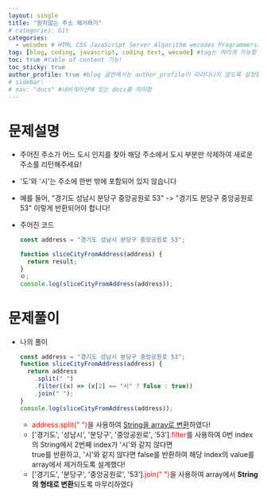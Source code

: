```yaml
---
layout: single
title: "원치않는 주소 제거하기"
# categories: Git
categories:
  - wecodes # HTML CSS JavaScript Server Algorithm wecodes Programmers1 Programmers2 CS Github Blog
tag: [blog, coding, javascript, coding test, wecode] #tag는 여러개 가능함
toc: true #table of content 기능!
toc_sticky: true
author_profile: true #blog 글안에서는 author_profile이 따라다니지 않도록 설정함
# sidebar:
# nav: "docs" #네비게이션에 있는 docs를 의미함
---
```


# 문제설명

- 주어진 주소가 어느 도시 인지를 찾아 해당 주소에서 도시 부분만 삭제하여 새로운 주소를 리턴해주세요!
- '도'와 '시'는 주소에 한번 밖에 포함되어 있지 않습니다
- 예를 들어, "경기도 성남시 분당구 중앙공원로 53" -> "경기도 분당구 중앙공원로 53" 이렇게 반환되어야 합니다!
- 주어진 코드

  ```javascript
  const address = "경기도 성남시 분당구 중앙공원로 53";

  function sliceCityFromAddress(address) {
    return result;
  }
  ㅇ;
  console.log(sliceCityFromAddress(address));
  ```

# 문제풀이

- 나의 풀이

  ```javascript
  const address = "경기도 성남시 분당구 중앙공원로 53";
  function sliceCityFromAddress(address) {
    return address
      .split(" ")
      .filter((x) => (x[2] == "시" ? false : true))
      .join(" ");
  }
  console.log(sliceCityFromAddress(address));
  ```

  - <span style="color:red">address.split(" ")</span>을 사용하여 <u>String을 array로 변환</u>하였다!
  - ['경기도', '성남시', '분당구', '중앙공원로', '53']<span style="color:red">.filter</span>를 사용하여 0번 index의 String에서 2번째 index가 '시'와 같지 않다면  
    true를 반환하고, '시'와 같지 않다면 false를 반환하여 해당 index의 value를 array에서 제거하도록 설계했다!
  - ['경기도', '분당구', '중앙공원로', '53']<span style="color:red">.join(" ")</span>을 사용하여 array에서 **String의 형태로 변환**되도록 마무리하였다

<!-- ### 2. Link 넣기

```

유형 1: (설명어를 입력) : [gunhee's coding blog](https://gunhee-jeong.github.io/)
유형 2: (URL 자동연결) : <https://gunhee-jeong.github.io/>
유형 3: (동일 파일 내 '문단으로 이동') : [1. Header로 이동](###-1-header)

```

유형 1: (설명어를 입력) : [gunhee's coding blog](https://gunhee-jeong.github.io/)
유형 2: (URL 자동연결) : <https://gunhee-jeong.github.io/>
유형 3: (동일 파일 내 '문단으로 이동') : [1. Header로 이동](#1-header)
유형 3의 방법

1. 특수문자를 제거
2. 스페이스는 -로 바꾸고
3. 대문자는 소문자로!
   그래서 ### 1. Header -> #1-header

## Link: [google][https://www.google.com/]

### 3. 수평선

```

---

```

---

### 4. 라인 바꾸기

```

스페이스바를 2번 눌러주면 다음칸으로
이동할 수 있어요!

```

---

스페이스바를 2번 눌러주면
다음칸으로 이동할 수 있어요!

### 5. list 만들기

```

1. 1번
2. 2번
3. 3번

- 순서없는 list
  - 순서없는 list
    - 순서없는 list

```

1. 1번
2. 2번
3. 3번

- 순서없는 list
  - 순서없는 list
    - 순서없는 list

---

### 6. font 관련

```

**진하게** -> 볼드
_기울여서_ -> 이탤릭체
~~취소선~~ -> 취소선

<ul>밑줄넣기</ul> -> 밑줄
<span style="color:red">빨간 글씨</span> -> 글자색
이것이 `인라인` 입니다 -> 인라인 코드
```

**진하게** -> 볼드
_기울여서_ -> 이탤릭체
~~취소선~~ -> 취소선
<u>밑줄넣기</u> -> 밑줄
<span style="color:red">빨간 글씨</span>
이것이 `인라인` 입니다 -> 인라인 코드

---

### 7. 인용구문

```
> coding
>
> > JavaScript
> >
> > > 내가 프짱!
```

> coding
>
> > JavaScript
> >
> > > 내가 프짱!

---

### 8. 이미지 삽입

```
유형1: ('사이즈를 조절' -> HTML 태그 사용) : <img src="https://gunhee-jeong.github.io/assets/images/blogLogo.png" width="300" height="200">
유형2: (이미지 삽입 후 -> 링크 걸기)
[![이미지](https://gunhee-jeong.github.io/assets/images/blogLogo/blogLogo.png)](https://gunhee-jeong.github.io/)
```

유형1: ('사이즈를 조절' -> HTML 태그 사용) : <img src="https://gunhee-jeong.github.io/assets/images/blogLogo.png" width="300" height="200">
유형2: (이미지 삽입 후 -> 링크 걸기)
[![이미지](https://gunhee-jeong.github.io/assets/images/blogLogo.png)](https://gunhee-jeong.github.io/)

### 9. 표 만들기

```
||국어|영어|
| :--- | ---: | :--: |
|건희 | 100점 | 100점
|철수 | 100점 | 100점
```

|      |  국어 | 영어  |
| :--- | ----: | :---: |
| 건희 | 100점 | 100점 |
| 철수 | 100점 | 100점 |

> - header를 넣고 싶은 경우 ---을 사용하고 :을 이용하여 정렬에 사용함!

### 10. 토글 만들기

```
<details>
<summary>여기를 누르세요</summary>
<div markdown="1">
숨겨진 내용
</div>
</details>
```

<details>
<summary>여기를 누르세요</summary>
<div markdown="1">
숨겨진 내용
</div>
</details> -->

